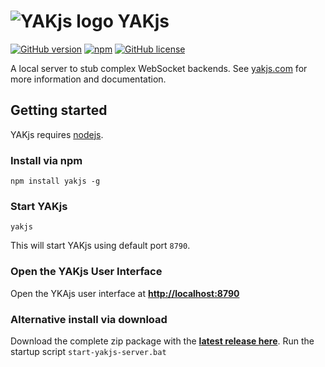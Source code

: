 # ![YAKjs logo](http://www.yakjs.com/asset/yakjs-logo-64.svg)&nbsp;YAKjs
[![GitHub version](https://img.shields.io/github/tag/cschuller/yak-js.svg?style=flat-square)](https://github.com/cschuller/yakjs)
[![npm](https://img.shields.io/npm/v/yakjs.svg?style=flat-square)](https://www.npmjs.com/package/yakjs)
[![GitHub license](https://img.shields.io/badge/license-MIT-blue.svg?style=flat-square)](https://raw.githubusercontent.com/cschuller/yakjs/master/LICENSE)

A local server to stub complex WebSocket backends. See [yakjs.com](http://www.yakjs.com/) for more information and documentation.

## Getting started

YAKjs requires [nodejs](https://nodejs.org/).

### Install via npm

```
npm install yakjs -g
```

### Start YAKjs

```
yakjs
```

This will start YAKjs using default port `8790`.

### Open the YAKjs User Interface

Open the YKAjs user interface at [**http://localhost:8790**](http://localhost:8790)

### Alternative install via download

Download the complete zip package with the **[latest release here](https://github.com/cschuller/yakjs/releases)**.
Run the startup script  ``` start-yakjs-server.bat ```
